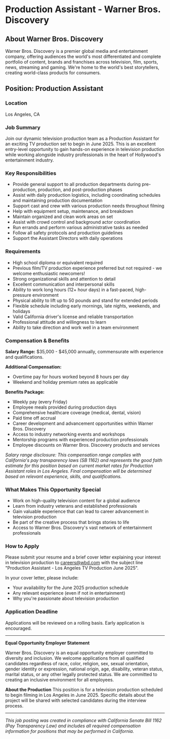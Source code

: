 # Production Assistant - Warner Bros. Discovery

## About Warner Bros. Discovery
Warner Bros. Discovery is a premier global media and entertainment company, offering audiences the world's most differentiated and complete portfolio of content, brands and franchises across television, film, sports, news, streaming and gaming. We're home to the world's best storytellers, creating world-class products for consumers.

## Position: Production Assistant

### Location
Los Angeles, CA

### Job Summary
Join our dynamic television production team as a Production Assistant for an exciting TV production set to begin in June 2025. This is an excellent entry-level opportunity to gain hands-on experience in television production while working alongside industry professionals in the heart of Hollywood's entertainment industry.

### Key Responsibilities
- Provide general support to all production departments during pre-production, production, and post-production phases
- Assist with daily production logistics, including coordinating schedules and maintaining production documentation
- Support cast and crew with various production needs throughout filming
- Help with equipment setup, maintenance, and breakdown
- Maintain organized and clean work areas on set
- Assist with crowd control and background actor coordination
- Run errands and perform various administrative tasks as needed
- Follow all safety protocols and production guidelines
- Support the Assistant Directors with daily operations

### Requirements
- High school diploma or equivalent required
- Previous film/TV production experience preferred but not required - we welcome enthusiastic newcomers!
- Strong organizational skills and attention to detail
- Excellent communication and interpersonal skills
- Ability to work long hours (12+ hour days) in a fast-paced, high-pressure environment
- Physical ability to lift up to 50 pounds and stand for extended periods
- Flexible schedule including early mornings, late nights, weekends, and holidays
- Valid California driver's license and reliable transportation
- Professional attitude and willingness to learn
- Ability to take direction and work well in a team environment

### Compensation & Benefits

**Salary Range:** $35,000 - $45,000 annually, commensurate with experience and qualifications.

**Additional Compensation:**
- Overtime pay for hours worked beyond 8 hours per day
- Weekend and holiday premium rates as applicable

**Benefits Package:**
- Weekly pay (every Friday)
- Employee meals provided during production days
- Comprehensive healthcare coverage (medical, dental, vision)
- Paid time off accrual
- Career development and advancement opportunities within Warner Bros. Discovery
- Access to industry networking events and workshops
- Mentorship programs with experienced production professionals
- Employee discounts on Warner Bros. Discovery products and services

*Salary range disclosure: This compensation range complies with California's pay transparency laws (SB 1162) and represents the good faith estimate for this position based on current market rates for Production Assistant roles in Los Angeles. Final compensation will be determined based on relevant experience, skills, and qualifications.*

### What Makes This Opportunity Special
- Work on high-quality television content for a global audience
- Learn from industry veterans and established professionals
- Gain valuable experience that can lead to career advancement in television production
- Be part of the creative process that brings stories to life
- Access to Warner Bros. Discovery's vast network of entertainment professionals

### How to Apply
Please submit your resume and a brief cover letter explaining your interest in television production to careers@wbd.com with the subject line "Production Assistant - Los Angeles TV Production June 2025".

In your cover letter, please include:
- Your availability for the June 2025 production schedule
- Any relevant experience (even if not in entertainment)
- Why you're passionate about television production

### Application Deadline
Applications will be reviewed on a rolling basis. Early application is encouraged.

---

**Equal Opportunity Employer Statement**

Warner Bros. Discovery is an equal opportunity employer committed to diversity and inclusion. We welcome applications from all qualified candidates regardless of race, color, religion, sex, sexual orientation, gender identity or expression, national origin, age, disability, veteran status, marital status, or any other legally protected status. We are committed to creating an inclusive environment for all employees.

**About the Production**
This position is for a television production scheduled to begin filming in Los Angeles in June 2025. Specific details about the project will be shared with selected candidates during the interview process.

---

*This job posting was created in compliance with California Senate Bill 1162 (Pay Transparency Law) and includes all required compensation information for positions that may be performed in California.*